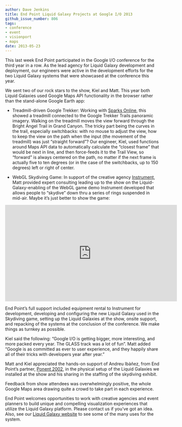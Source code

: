 ```yaml
---
author: Dave Jenkins
title: End Point Liquid Galaxy Projects at Google I/O 2013
github_issue_number: 806
tags:
- conference
- event
- visionport
- maps
date: 2013-05-23
---
```


This last week End Point participated in the Google I/O conference for the third year in a row. As the lead agency for Liquid Galaxy development and deployment, our engineers were active in the development efforts for the two Liquid Galaxy systems that were showcased at the conference this year.

We sent two of our rock stars to the show, Kiel and Matt. This year both Liquid Galaxies used Google Maps API functionality in the browser rather than the stand-alone Google Earth app:

- Treadmill-driven Google Trekker: Working with [Sparks Online](https://wearesparks.com/), this showed a treadmill connected to the Google Trekker Trails panoramic imagery. Walking on the treadmill moves the view forward through the Bright Angel Trail in Grand Canyon. The tricky part being the curves in the trail, especially switchbacks: with no mouse to adjust the view, how to keep the view on the path when the input (the movement of the treadmill) was just “straight forward”? Our engineer, Kiel, used functions around Maps API data to automatically calculate the “closest frame” that would be next in line, and then force-feeds it to the Trail View, so “forward” is always centered on the path, no matter if the next frame is actually five to ten degrees (or in the case of the switchbacks, up to 150 degrees) left or right of center.

- WebGL Skydiving Game: In support of the creative agency [Instrument](http://www.instrument.com/), Matt provided expert consulting leading up to the show on the Liquid-Galaxy-enabling of the WebGL game demo Instrument developed that allows people to “skydive” down thru a series of rings suspended in mid-air. Maybe it’s just better to show the game:

<iframe width="560" height="315" src="https://www.youtube.com/embed/FghhA-hLBg8" frameborder="0" allow="autoplay; encrypted-media" allowfullscreen></iframe>

End Point’s full support included equipment rental to Instrument for development, developing and configuring the new Liquid Galaxy used in the Skydiving game, setting up the Liquid Galaxies at the show, onsite support, and repacking of the systems at the conclusion of the conference. We make things as turnkey as possible.

Kiel said the following: “Google I/O is getting bigger, more interesting, and more packed every year. The GLASS track was a lot of fun”. Matt added “Google is as committed as ever to user experience, and they happily share all of their tricks with developers year after year.”

Matt and Kiel appreciated the hands-on support of Andreu Ibàñez, from End Point’s partner, [Ponent 2002](http://www.ponent2002.com/), in the physical setup of the Liquid Galaxies we installed at the show and his sharing in the staffing of the skydiving exhibit.

Feedback from show attendees was overwhelmingly positive, the whole Google Maps area drawing quite a crowd to take part in each experience.

End Point welcomes opportunities to work with creative agencies and event planners to build unique and compelling visualization experiences that utilize the Liquid Galaxy platform. Please contact us if you’ve got an idea. Also, see our [Liquid Galaxy website](https://www.visionport.com) to see some of the many uses for the system.
